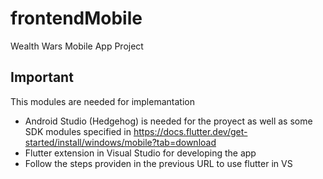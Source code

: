# frontendMobile
Wealth Wars Mobile App Project

## Important
This modules are needed for implemantation
- Android Studio (Hedgehog) is needed for the proyect as well as some SDK modules specified in https://docs.flutter.dev/get-started/install/windows/mobile?tab=download
- Flutter extension in Visual Studio for developing the app
- Follow the steps providen in the previous URL to use flutter in VS
